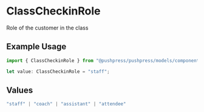 # ClassCheckinRole

Role of the customer in the class

## Example Usage

```typescript
import { ClassCheckinRole } from "@pushpress/pushpress/models/components";

let value: ClassCheckinRole = "staff";
```

## Values

```typescript
"staff" | "coach" | "assistant" | "attendee"
```